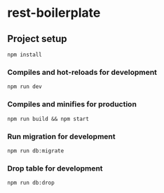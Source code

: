 # rest-boilerplate

## Project setup
```
npm install
```

### Compiles and hot-reloads for development
```
npm run dev
```

### Compiles and minifies for production
```
npm run build && npm start
```

### Run migration for development
```
npm run db:migrate
```

### Drop table for development
```
npm run db:drop
```